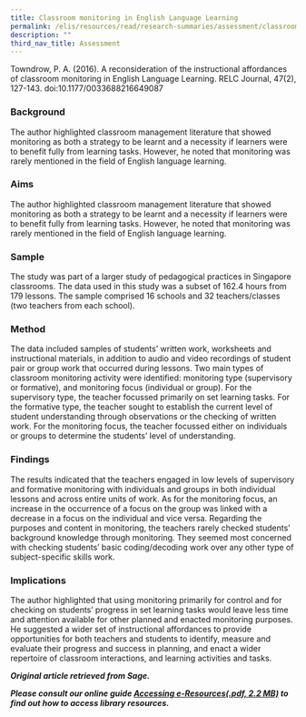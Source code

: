 ```yaml
---
title: Classroom monitoring in English Language Learning
permalink: /elis/resources/read/research-summaries/assessment/classroom-monitoring-in-english-language-learning/
description: ""
third_nav_title: Assessment
---
```

Towndrow, P. A. (2016). A reconsideration of the instructional affordances of classroom monitoring in English Language Learning. RELC Journal, 47(2), 127-143. doi:10.1177/0033688216649087



### Background

The author highlighted classroom management literature that showed monitoring as both a strategy to be learnt and a necessity if learners were to benefit fully from learning tasks. However, he noted that monitoring was rarely mentioned in the field of English language learning.



### Aims

The author highlighted classroom management literature that showed monitoring as both a strategy to be learnt and a necessity if learners were to benefit fully from learning tasks. However, he noted that monitoring was rarely mentioned in the field of English language learning.



### Sample

The study was part of a larger study of pedagogical practices in Singapore classrooms. The data used in this study was a subset of 162.4 hours from 179 lessons. The sample comprised 16 schools and 32 teachers/classes (two teachers from each school).


### Method

The data included samples of students’ written work, worksheets and instructional materials, in addition to audio and video recordings of student pair or group work that occurred during lessons. Two main types of classroom monitoring activity were identified: monitoring type (supervisory or formative), and monitoring focus (individual or group). For the supervisory type, the teacher focussed primarily on set learning tasks. For the formative type, the teacher sought to establish the current level of student understanding through observations or the checking of written work. For the monitoring focus, the teacher focussed either on individuals or groups to determine the students’ level of understanding.


### Findings

The results indicated that the teachers engaged in low levels of supervisory and formative monitoring with individuals and groups in both individual lessons and across entire units of work. As for the monitoring focus, an increase in the occurrence of a focus on the group was linked with a decrease in a focus on the individual and vice versa. Regarding the purposes and content in monitoring, the teachers rarely checked students’ background knowledge through monitoring. They seemed most concerned with checking students’ basic coding/decoding work over any other type of subject-specific skills work.

 

### Implications

The author highlighted that using monitoring primarily for control and for checking on students’ progress in set learning tasks would leave less time and attention available for other planned and enacted monitoring purposes. He suggested a wider set of instructional affordances to provide opportunities for both teachers and students to identify, measure and evaluate their progress and success in planning, and enact a wider repertoire of classroom interactions, and learning activities and tasks.



_**Original article retrieved from Sage.**_  

**_Please consult our online guide [Accessing e-Resources(.pdf, 2.2 MB)](https://academyofsingaporeteachers-moe-edu-sg-admin.cwp.sg/elis/resources/read/research-summaries/assessment/18e45074-6b1b-4ac7-811f-1a8da16c4f81 "Accessing e-Resources") to find out how to access library resources._**
